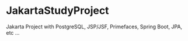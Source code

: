 # JakartaStudyProject
Jakarta Project with PostgreSQL, JSP/JSF, Primefaces, Spring Boot, JPA, etc ... 
